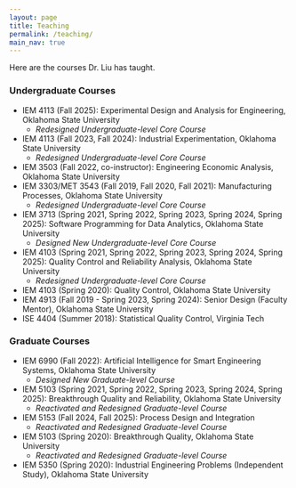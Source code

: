 ```yaml
---
layout: page
title: Teaching
permalink: /teaching/
main_nav: true
---
```


Here are the courses Dr. Liu has taught.

### Undergraduate Courses

* IEM 4113 (Fall 2025): Experimental Design and Analysis for Engineering, Oklahoma State University
    * *Redesigned Undergraduate-level Core Course* 
* IEM 4113 (Fall 2023, Fall 2024): Industrial Experimentation, Oklahoma State University
    * *Redesigned Undergraduate-level Core Course* 
* IEM 3503 (Fall 2022, co-instructor): Engineering Economic Analysis, Oklahoma State University
* IEM 3303/MET 3543 (Fall 2019, Fall 2020, Fall 2021): Manufacturing Processes, Oklahoma State University
    * *Redesigned Undergraduate-level Core Course* 
* IEM 3713 (Spring 2021, Spring 2022, Spring 2023, Spring 2024, Spring 2025): Software Programming for Data Analytics, Oklahoma State University
    * *Designed New Undergraduate-level Core Course* 
* IEM 4103 (Spring 2021, Spring 2022, Spring 2023, Spring 2024, Spring 2025):  Quality Control and Reliability Analysis, Oklahoma State University
    * *Redesigned Undergraduate-level Core Course* 
* IEM 4103 (Spring 2020): Quality Control, Oklahoma State University
* IEM 4913 (Fall 2019 - Spring 2023, Spring 2024): Senior Design (Faculty Mentor), Oklahoma State University
* ISE 4404 (Summer 2018): Statistical Quality Control, Virginia Tech


### Graduate Courses

* IEM 6990 (Fall 2022): Artificial Intelligence for Smart Engineering Systems, Oklahoma State University
    * *Designed New Graduate-level Course*
* IEM 5103 (Spring 2021, Spring 2022, Spring 2023, Spring 2024, Spring 2025): Breakthrough Quality and Reliability, Oklahoma State University
    * *Reactivated and Redesigned Graduate-level Course*
* IEM 5153 (Fall 2024, Fall 2025): Process Design and Integration
    * *Reactivated and Redesigned Graduate-level Course*
* IEM 5103 (Spring 2020): Breakthrough Quality, Oklahoma State University
    * *Reactivated and Redesigned Graduate-level Course*
* IEM 5350 (Spring 2020): Industrial Engineering Problems (Independent Study), Oklahoma State University


